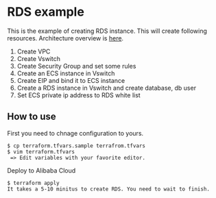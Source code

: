 # RDS example
This is the example of creating RDS instance. This will create following resources. Architecture overview is [here](https://docs.google.com/presentation/d/1pqtbiJRGc3uUm8ulhMBf4SWm2WPCCrhgUInjm9DMYdc/edit#slide=id.g3be18e2e38_0_2).

1. Create VPC
1. Create Vswitch
1. Create Security Group and set some rules
1. Create an ECS instance in Vswitch
1. Create EIP and bind it to ECS instance
1. Create a RDS instance in Vswitch and create database, db user
1. Set ECS private ip address to RDS white list 

## How to use
First you need to chnage configuration to yours.
```
$ cp terraform.tfvars.sample terrafrom.tfvars
$ vim terraform.tfvars
 => Edit variables with your favorite editor.
```

Deploy to Alibaba Cloud
```
$ terraform apply
It takes a 5-10 minitus to create RDS. You need to wait to finish.
```